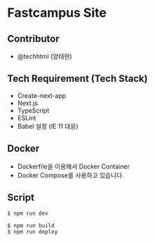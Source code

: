 # Fastcampus Site
## Contributor
- @techhtml (양태현)

## Tech Requirement (Tech Stack)
- Create-next-app
- Next.js
- TypeScript
- ESLint
- Babel 설정 (IE 11 대응)

## Docker
- Dockerfile을 이용해서 Docker Container
- Docker Compose를 사용하고 있습니다.

## Script
```
$ npm run dev
```

```
$ npm run build
$ npm run deploy
```

